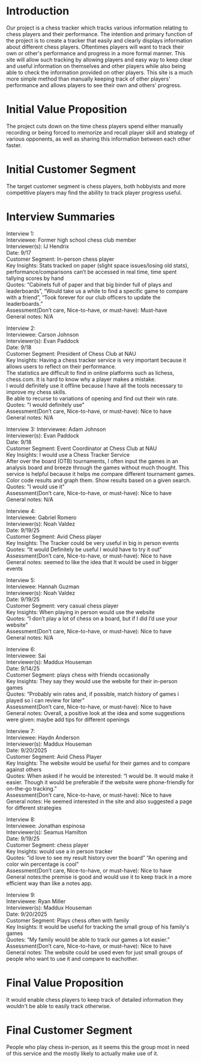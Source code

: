 # **Introduction**
Our project is a chess tracker which tracks various information relating to chess players and their performance.  The intention and primary function of the project is to create a tracker that easily and clearly displays information about different chess players.  Oftentimes players will want to track their own or other's performance and progress in a more formal manner.  This site will allow such tracking by allowing players and easy way to keep clear and useful information on themselves and other players while also being able to check the information provided on other players.  This site is a much more simple method than manually keeping track of other players' performance and allows players to see their own and others' progress.  

# **Initial Value Proposition**
The project cuts down on the time chess players spend either manually recording or being forced to memorize and recall player skill and strategy of various opponents, as well as sharing this information between each other faster.  

# **Initial Customer Segment**
The target customer segment is chess players, both hobbyists and more competitive players may find the ability to track player progress useful.  

# **Interview Summaries**
Interview 1:  
Interviewee: Former high school chess club member    
Interviewer(s): IJ Hendrix  
Date: 9/17  
Customer Segment: In-person chess player  
Key Insights: Stats tracked on paper (slight space issues/losing old stats), performance/comparisons can’t be accessed in real time, time spent tallying scores by hand  
Quotes: “Cabinets full of paper and that big binder full of plays and leaderboards”, “Would take us a while to find a specific game to compare with a friend”, “Took forever for our club officers to update the leaderboards.”  
Assessment(Don’t care, Nice-to-have, or must-have): Must-have  
General notes: N/A  

Interview 2:  
Interviewee: Carson Johnson  
Interviewer(s): Evan Paddock  
Date: 9/18  
Customer Segment: President of Chess Club at NAU  
Key Insights: Having a chess tracker service is very important because it allows users to reflect on their performance.  
The statistics are difficult to find in online platforms such as lichess, chess.com. It is hard to know why a player makes a mistake.  
I would definitely use it offline because I have all the tools necessary to improve my chess skills.  
Be able to recurse to variations of opening and find out their win rate.  
Quotes: "I would definitely use"  
Assessment(Don’t care, Nice-to-have, or must-have): Nice to have  
General notes: N/A  

Interview 3:
Interviewee: Adam Johnson  
Interviewer(s): Evan Paddock  
Date: 9/18  
Customer Segment: Event Coordinator at Chess Club at NAU  
Key Insights: I would use a Chess Tracker Service  
After over the board (OTB) tournaments, I often input the games in an analysis board and breeze through the games without much thought. This service is helpful because it helps me compare different tournament games.  
Color code results and graph them. Show results based on a given search.  
Quotes: "I would use it"  
Assessment(Don’t care, Nice-to-have, or must-have): Nice to have  
General notes: N/A  

Interview 4:  
Interviewee: Gabriel Romero  
Interviewer(s): Noah Valdez  
Date: 9/19/25  
Customer Segment: Avid Chess player  
Key Insights: The Tracker could be very useful in big in person events  
Quotes: “It would Definitely be useful I would have to try it out”  
Assessment(Don’t care, Nice-to-have, or must-have): Nice to have  
General notes: seemed to like the idea that It would be used in bigger events  


Interview 5:  
Interviewee: Hannah Guzman  
Interviewer(s): Noah Valdez  
Date: 9/19/25  
Customer Segment: very casual chess player  
Key Insights: When playing in person would use the website  
Quotes: “I don’t play a lot of chess on a board, but if I did I’d use your website”  
Assessment(Don’t care, Nice-to-have, or must-have): Nice to have  
General notes: N/A  


Interview 6:  
Interviewee: Sai  
Interviewer(s): Maddux Houseman  
Date: 9/14/25  
Customer Segment: plays chess with friends occasionally  
Key Insights: They say they would use the website for their in-person games  
Quotes: “Probably win rates and, if possible, match history of games i played so i can review for later”  
Assessment(Don’t care, Nice-to-have, or must-have): Nice to have  
General notes: Overall, a positive look at the idea and some suggestions were given: maybe add tips for different openings  


Interview 7:  
Interviewee: Haydn Anderson  
Interviewer(s): Maddux Houseman  
Date: 9/20/2025  
Customer Segment: Avid Chess Player  
Key Insights: The website would be useful for their games and to compare against others  
Quotes: When asked if he would be interested: “I would be. It would make it easier. Though it would be preferable if the website were phone-friendly for on-the-go tracking.”  
Assessment(Don’t care, Nice-to-have, or must-have): Nice to have  
General notes: He seemed interested in the site and also suggested a page for different strategies  


Interview 8:  
Interviewee: Jonathan espinosa  
Interviewer(s): Seamus Hamilton  
Date: 9/19/25  
Customer Segment: chess player  
Key Insights: would use a in person tracker  
Quotes: “id love to see my result history over the board”
“An opening and color win percentage is cool”  
Assessment(Don’t care, Nice-to-have, or must-have): Nice to have  
General notes:the premise is good and would use it to keep track in a more efficient way than like a notes app.  


Interview 9:  
Interviewee: Ryan Miller  
Interviewer(s): Maddux Houseman  
Date: 9/20/2025  
Customer Segment: Plays chess often with family  
Key Insights: It would be useful for tracking the small group of his family's games  
Quotes: “My family would be able to track our games a lot easier.”  
Assessment(Don’t care, Nice-to-have, or must-have): Nice to have  
General notes: The website could be used even for just small groups of people who want to use it and compare to eachother.  

# **Final Value Proposition**
It would enable chess players to keep track of detailed information they wouldn't be able to easily track otherwise.  

# **Final Customer Segment**
People who play chess in-person, as it seems this the group most in need of this service and the mostly likely to actually make use of it.  
